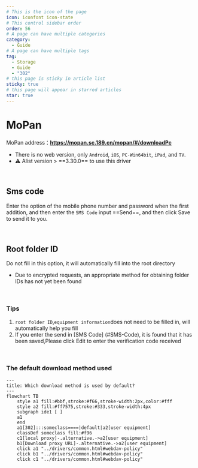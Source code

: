 ```yaml
---
# This is the icon of the page
icon: iconfont icon-state
# This control sidebar order
order: 56
# A page can have multiple categories
category:
  - Guide
# A page can have multiple tags
tag:
  - Storage
  - Guide
  - "302"
# this page is sticky in article list
sticky: true
# this page will appear in starred articles
star: true
---
```

# MoPan

MoPan address：**https://mopan.sc.189.cn/mopan/#/downloadPc**

- There is no web version, only `Android`, `iOS`, `PC-Win64bit`, `iPad`, and `TV`.
- :warning: Alist version > ==3.30.0== to use this driver

<br/>



## **Sms code**

Enter the option of the mobile phone number and password when the first addition, and then enter the `SMS Code` input ==Send==, and then click Save to send it to you.

<br/>



## **Root folder ID**

Do not fill in this option, it will automatically fill into the root directory

- Due to encrypted requests, an appropriate method for obtaining folder IDs has not yet been found

<br/>



### **Tips**

1. `root folder ID`,` equipment information `does not need to be filled in, will automatically help you fill
2. If you enter the send in [SMS Code] (#SMS-Code), it is found that it has been saved,Please click Edit to enter the verification code received

<br/>




### **The default download method used**

```mermaid
---
title: Which download method is used by default?
---
flowchart TB
    style a1 fill:#bbf,stroke:#f66,stroke-width:2px,color:#fff
    style a2 fill:#ff7575,stroke:#333,stroke-width:4px
    subgraph ide1 [ ]
    a1
    end
    a1[302]:::someclass====|default|a2[user equipment]
    classDef someclass fill:#f96
    c1[local proxy]-.alternative.->a2[user equipment]
    b1[Download proxy URL]-.alternative.->a2[user equipment]
    click a1 "../drivers/common.html#webdav-policy"
    click b1 "../drivers/common.html#webdav-policy"
    click c1 "../drivers/common.html#webdav-policy"
```
